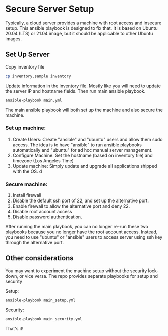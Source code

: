 # Secure Server Setup

Typically, a cloud server provides a machine with root access and insecure setup. This ansible playbook is designed to fix that. It is based on Ubuntu 20.04 (LTS) or 21.04 image, but it should be applicable to other Ubuntu images.

## Set Up Server

Copy inventory file

```bash
cp inventory.sample inventory
```

Update information in the inventory file. Mostly like you will need to update the server IP and hostname fields. Then run main ansible playbook.

```bash
ansible-playbook main.yml
```

The main ansible playbook will both set up the machine and also secure the machine.

### Set up machine:

1. Create Users: Create "ansible" and "ubuntu" users and allow them sudo access. The idea is to have "ansible" to run ansible playbooks automatically and "ubuntu" for ad hoc manual server management.
2. Configure Machine: Set the hostname (based on inventory file) and timezone (Los Angeles Time)
3. Update machine: Simply update and upgrade all applications shipped with the OS. d

### Secure machine:

1. Install firewall
2. Disable the default ssh port of 22, and set up the alternative port.
3. Enable firewall to allow the alternative port and deny 22.
4. Disable root account access
5. Disable password authentication.

After running the main playbook, you can no longer re-run these two playbooks because you no longer have the root account access. Instead, you need to use "ubuntu" or "ansible" users to access server using ssh key through the alternative port.

## Other considerations

You may want to experiment the machine setup without the security lock-down, or vice versa. The repo provides separate playbooks for setup and security

Setup:

```bash
ansible-playbook main_setup.yml
```

Security:

```bash
ansible-playbook main_security.yml
```

That's it!
